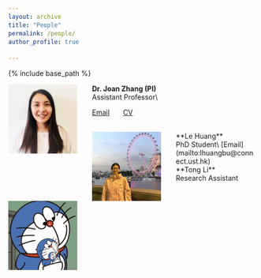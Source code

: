 ```yaml
---
layout: archive
title: "People"
permalink: /people/
author_profile: true

---
```


{% include base_path %}


<img align="left" style="float: left; padding-right: 30px;" src="/images/profile.png" width="140" height="140">  **Dr. Joan Zhang (PI)**
<br/>
Assistant Professor\
<!---
some discription about Joan here.
-->
[Email](mailto:qiongz@ust.hk) &nbsp; &nbsp; &nbsp; [CV](/files/JoanCV.pdf)

<br/>
<img align="left" style="float: left; padding-right: 30px;" src="/images/huangle.png" width="140" height="140">  **Le Huang**
<br/>
PhD Student\
<!---
some discription about Le here.
-->
[Email](mailto:lhuangbu@connect.ust.hk)

<br/>
<img align="left" style="float: left; padding-right: 30px;" src="/images/litong.png" width="140" height="140">  **Tong Li**
<br/>
Research Assistant 
<br/>
<!---
some discription about Tong here.
-->






